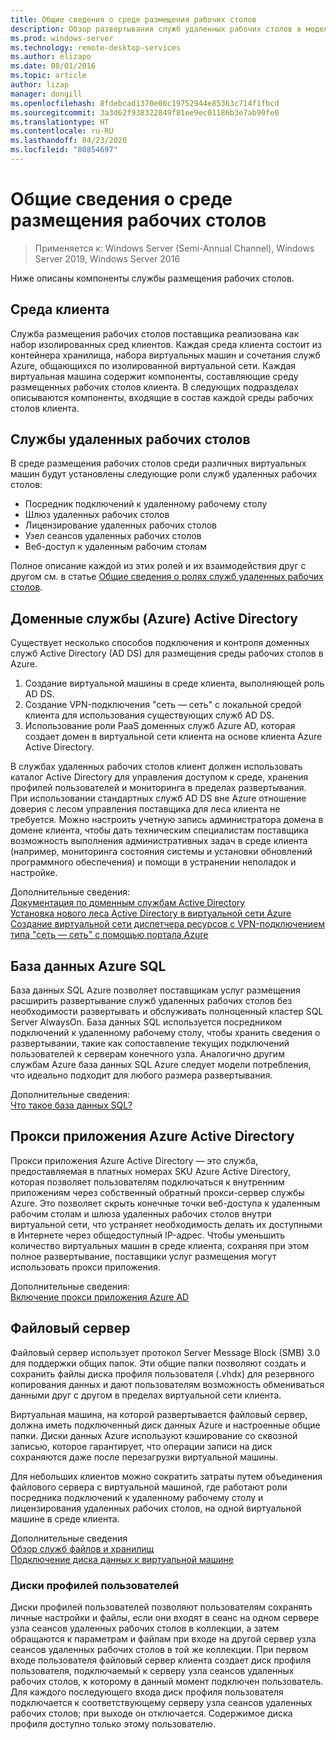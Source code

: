 ```yaml
---
title: Общие сведения о среде размещения рабочих столов
description: Обзор развертывания служб удаленных рабочих столов в модели IaaS Azure.
ms.prod: windows-server
ms.technology: remote-desktop-services
ms.author: elizapo
ms.date: 08/01/2016
ms.topic: article
author: lizap
manager: dongill
ms.openlocfilehash: 8fdebcad1370e06c19752944e85363c714f1fbcd
ms.sourcegitcommit: 3a3d62f938322849f81ee9ec01186b3e7ab90fe0
ms.translationtype: HT
ms.contentlocale: ru-RU
ms.lasthandoff: 04/23/2020
ms.locfileid: "80854697"
---
```

# <a name="understanding-the-desktop-hosting-environment"></a>Общие сведения о среде размещения рабочих столов

>Применяется к: Windows Server (Semi-Annual Channel), Windows Server 2019, Windows Server 2016

Ниже описаны компоненты службы размещения рабочих столов.  
  
## <a name="tenant-environment"></a>Среда клиента  
Служба размещения рабочих столов поставщика реализована как набор изолированных сред клиентов. Каждая среда клиента состоит из контейнера хранилища, набора виртуальных машин и сочетания служб Azure, общающихся по изолированной виртуальной сети. Каждая виртуальная машина содержит компоненты, составляющие среду размещенных рабочих столов клиента. В следующих подразделах описываются компоненты, входящие в состав каждой среды рабочих столов клиента.

## <a name="remote-desktop-services"></a>Службы удаленных рабочих столов
В среде размещения рабочих столов среди различных виртуальных машин будут установлены следующие роли служб удаленных рабочих столов:

  - Посредник подключений к удаленному рабочему столу
  - Шлюз удаленных рабочих столов
  - Лицензирование удаленных рабочих столов
  - Узел сеансов удаленных рабочих столов
  - Веб-доступ к удаленным рабочим столам

Полное описание каждой из этих ролей и их взаимодействия друг с другом см. в статье [Общие сведения о ролях служб удаленных рабочих столов](Understanding-RDS-roles.md).
  
##  <a name="azure-active-directory-domain-services"></a>Доменные службы (Azure) Active Directory  
Существует несколько способов подключения и контроля доменных служб Active Directory (AD DS) для размещения среды рабочих столов в Azure.

1. Создание виртуальной машины в среде клиента, выполняющей роль AD DS.
2. Создание VPN-подключения "сеть — сеть" с локальной средой клиента для использования существующих служб AD DS.
3. Использование роли PaaS доменных служб Azure AD, которая создает домен в виртуальной сети клиента на основе клиента Azure Active Directory.

В службах удаленных рабочих столов клиент должен использовать каталог Active Directory для управления доступом к среде, хранения профилей пользователей и мониторинга в пределах развертывания. При использовании стандартных служб AD DS вне Azure отношение доверия с лесом управления поставщика для леса клиента не требуется. Можно настроить учетную запись администратора домена в домене клиента, чтобы дать техническим специалистам поставщика возможность выполнения административных задач в среде клиента (например, мониторинга состояния системы и установки обновлений программного обеспечения) и помощи в устранении неполадок и настройке.  
    
Дополнительные сведения:  
[Документация по доменным службам Active Directory](https://azure.microsoft.com/documentation/services/active-directory-ds/)  
[Установка нового леса Active Directory в виртуальной сети Azure](https://azure.microsoft.com/documentation/articles/active-directory-new-forest-virtual-machine/)  
[Создание виртуальной сети диспетчера ресурсов с VPN-подключением типа "сеть — сеть" с помощью портала Azure](https://azure.microsoft.com/documentation/articles/vpn-gateway-howto-site-to-site-resource-manager-portal/)  
  
## <a name="azure-sql-database"></a>База данных Azure SQL  
База данных SQL Azure позволяет поставщикам услуг размещения расширить развертывание служб удаленных рабочих столов без необходимости развертывать и обслуживать полноценный кластер SQL Server AlwaysOn. База данных SQL используется посредником подключений к удаленному рабочему столу, чтобы хранить сведения о развертывании, такие как сопоставление текущих подключений пользователей к серверам конечного узла. Аналогично другим службам Azure база данных SQL Azure следует модели потребления, что идеально подходит для любого размера развертывания.   
  
Дополнительные сведения:  
[Что такое база данных SQL?](https://azure.microsoft.com/documentation/articles/sql-database-technical-overview/)  
  
## <a name="azure-active-directory-application-proxy"></a>Прокси приложения Azure Active Directory  
Прокси приложения Azure Active Directory — это служба, предоставляемая в платных номерах SKU Azure Active Directory, которая позволяет пользователям подключаться к внутренним приложениям через собственный обратный прокси-сервер службы Azure. Это позволяет скрыть конечные точки веб-доступа к удаленным рабочим столам и шлюза удаленных рабочих столов внутри виртуальной сети, что устраняет необходимость делать их доступными в Интернете через общедоступный IP-адрес. Чтобы уменьшить количество виртуальных машин в среде клиента, сохраняя при этом полное развертывание, поставщики услуг размещения могут использовать прокси приложения.
  
Дополнительные сведения:  
[Включение прокси приложения Azure AD](https://azure.microsoft.com/documentation/articles/active-directory-application-proxy-enable/)  
    
## <a name="file-server"></a>Файловый сервер  
Файловый сервер использует протокол Server Message Block (SMB) 3.0 для поддержки общих папок. Эти общие папки позволяют создать и сохранить файлы диска профиля пользователя (.vhdx) для резервного копирования данных и дают пользователям возможность обмениваться данными друг с другом в пределах виртуальной сети клиента.
  
Виртуальная машина, на которой развертывается файловый сервер, должна иметь подключенный диск данных Azure и настроенные общие папки. Диски данных Azure используют кэширование со сквозной записью, которое гарантирует, что операции записи на диск сохраняются даже после перезагрузки виртуальной машины.  
  
Для небольших клиентов можно сократить затраты путем объединения файлового сервера с виртуальной машиной, где работают роли посредника подключений к удаленному рабочему столу и лицензирования удаленных рабочих столов, на одной виртуальной машине в среде клиента.  
  
Дополнительные сведения  
[Обзор служб файлов и хранилищ](https://technet.microsoft.com/library/hh831487.aspx)  
[Подключение диска данных к виртуальной машине](http://www.windowsazure.com/manage/windows/how-to-guides/attach-a-disk/)  
  
### <a name="user-profile-disks"></a>Диски профилей пользователей  
Диски профилей пользователей позволяют пользователям сохранять личные настройки и файлы, если они входят в сеанс на одном сервере узла сеансов удаленных рабочих столов в коллекции, а затем обращаются к параметрам и файлам при входе на другой сервер узла сеансов удаленных рабочих столов в той же коллекции. При первом входе пользователя файловый сервер клиента создает диск профиля пользователя, подключаемый к серверу узла сеансов удаленных рабочих столов, к которому в данный момент подключен пользователь. Для каждого последующего входа диск профиля пользователя подключается к соответствующему серверу узла сеансов удаленных рабочих столов; при выходе он отключается. Содержимое диска профиля доступно только этому пользователю.  
  


